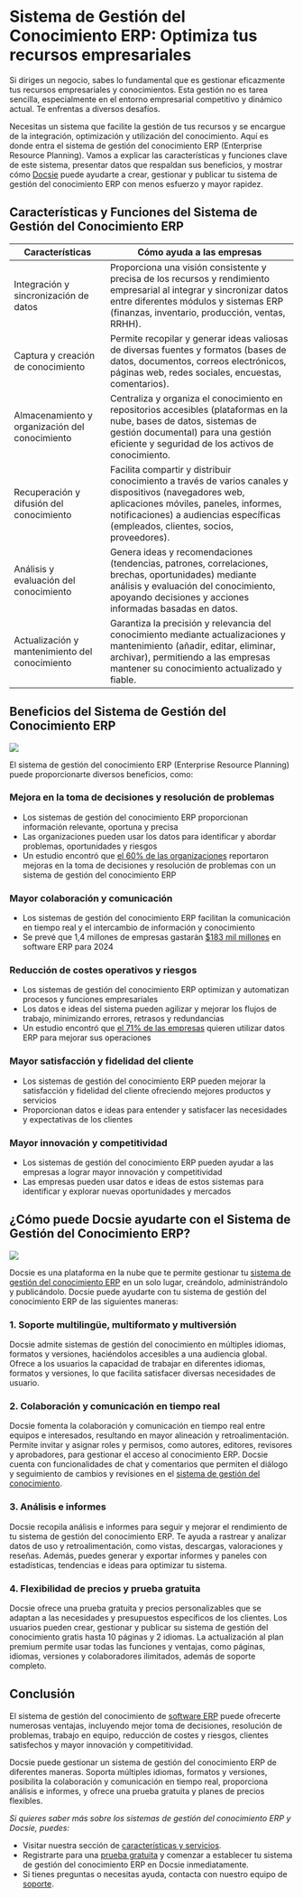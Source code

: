 # Sistema de Gestión del Conocimiento ERP: Optimiza tus recursos empresariales

Si diriges un negocio, sabes lo fundamental que es gestionar eficazmente tus recursos empresariales y conocimientos. Esta gestión no es tarea sencilla, especialmente en el entorno empresarial competitivo y dinámico actual. Te enfrentas a diversos desafíos.

Necesitas un sistema que facilite la gestión de tus recursos y se encargue de la integración, optimización y utilización del conocimiento. Aquí es donde entra el sistema de gestión del conocimiento ERP (Enterprise Resource Planning). Vamos a explicar las características y funciones clave de este sistema, presentar datos que respaldan sus beneficios, y mostrar cómo [Docsie](https://www.docsie.io/) puede ayudarte a crear, gestionar y publicar tu sistema de gestión del conocimiento ERP con menos esfuerzo y mayor rapidez.

## Características y Funciones del Sistema de Gestión del Conocimiento ERP

|Características|Cómo ayuda a las empresas|
|-|-|
|Integración y sincronización de datos|Proporciona una visión consistente y precisa de los recursos y rendimiento empresarial al integrar y sincronizar datos entre diferentes módulos y sistemas ERP (finanzas, inventario, producción, ventas, RRHH).|
|Captura y creación de conocimiento|Permite recopilar y generar ideas valiosas de diversas fuentes y formatos (bases de datos, documentos, correos electrónicos, páginas web, redes sociales, encuestas, comentarios).|
|Almacenamiento y organización del conocimiento|Centraliza y organiza el conocimiento en repositorios accesibles (plataformas en la nube, bases de datos, sistemas de gestión documental) para una gestión eficiente y seguridad de los activos de conocimiento.|
|Recuperación y difusión del conocimiento|Facilita compartir y distribuir conocimiento a través de varios canales y dispositivos (navegadores web, aplicaciones móviles, paneles, informes, notificaciones) a audiencias específicas (empleados, clientes, socios, proveedores).|
|Análisis y evaluación del conocimiento|Genera ideas y recomendaciones (tendencias, patrones, correlaciones, brechas, oportunidades) mediante análisis y evaluación del conocimiento, apoyando decisiones y acciones informadas basadas en datos.|
|Actualización y mantenimiento del conocimiento|Garantiza la precisión y relevancia del conocimiento mediante actualizaciones y mantenimiento (añadir, editar, eliminar, archivar), permitiendo a las empresas mantener su conocimiento actualizado y fiable.|

## Beneficios del Sistema de Gestión del Conocimiento ERP

![](https://cdn.docsie.io/workspace_PfNzfGj3YfKKtTO4T/doc_QiqgSuNoJpspcExF3/file_l2Mq18FP5mtav3Rpz/image4.png)

El sistema de gestión del conocimiento ERP (Enterprise Resource Planning) puede proporcionarte diversos beneficios, como:

### Mejora en la toma de decisiones y resolución de problemas

- Los sistemas de gestión del conocimiento ERP proporcionan información relevante, oportuna y precisa
- Las organizaciones pueden usar los datos para identificar y abordar problemas, oportunidades y riesgos
- Un estudio encontró que [el 60% de las organizaciones](https://www.architectureandgovernance.com/applications-technology/sixty-percent-of-businesses-in-survey-have-already-implemented-an-erp-system/) reportaron mejoras en la toma de decisiones y resolución de problemas con un sistema de gestión del conocimiento ERP

### Mayor colaboración y comunicación

- Los sistemas de gestión del conocimiento ERP facilitan la comunicación en tiempo real y el intercambio de información y conocimiento
- Se prevé que 1,4 millones de empresas gastarán [$183 mil millones](https://www.bluelinkerp.com/blog/must-know-erp-statistics-trends/#:~:text=ERP%20Market%20Share%20(Statistics)&text=The%20global%20ERP%20market%20has,on%20ERP%20software%20in%202024.) en software ERP para 2024

### Reducción de costes operativos y riesgos

- Los sistemas de gestión del conocimiento ERP optimizan y automatizan procesos y funciones empresariales
- Los datos e ideas del sistema pueden agilizar y mejorar los flujos de trabajo, minimizando errores, retrasos y redundancias
- Un estudio encontró que [el 71% de las empresas](https://www.bluelinkerp.com/blog/must-know-erp-statistics-trends/#:~:text=ERP%20Market%20Share%20(Statistics)&text=The%20global%20ERP%20market%20has,on%20ERP%20software%20in%202024.') quieren utilizar datos ERP para mejorar sus operaciones

### Mayor satisfacción y fidelidad del cliente

- Los sistemas de gestión del conocimiento ERP pueden mejorar la satisfacción y fidelidad del cliente ofreciendo mejores productos y servicios
- Proporcionan datos e ideas para entender y satisfacer las necesidades y expectativas de los clientes

### Mayor innovación y competitividad

- Los sistemas de gestión del conocimiento ERP pueden ayudar a las empresas a lograr mayor innovación y competitividad
- Las empresas pueden usar datos e ideas de estos sistemas para identificar y explorar nuevas oportunidades y mercados

## ¿Cómo puede Docsie ayudarte con el Sistema de Gestión del Conocimiento ERP?

![](https://cdn.docsie.io/workspace_PfNzfGj3YfKKtTO4T/doc_QiqgSuNoJpspcExF3/file_PrQtCfwgYTP3usd7q/image3.png)

Docsie es una plataforma en la nube que te permite gestionar tu [sistema de gestión del conocimiento ERP](https://site.docsie.io/enterprise-documentation) en un solo lugar, creándolo, administrándolo y publicándolo. Docsie puede ayudarte con tu sistema de gestión del conocimiento ERP de las siguientes maneras:

### 1. Soporte multilingüe, multiformato y multiversión

Docsie admite sistemas de gestión del conocimiento en múltiples idiomas, formatos y versiones, haciéndolos accesibles a una audiencia global. Ofrece a los usuarios la capacidad de trabajar en diferentes idiomas, formatos y versiones, lo que facilita satisfacer diversas necesidades de usuario.

### 2. Colaboración y comunicación en tiempo real

Docsie fomenta la colaboración y comunicación en tiempo real entre equipos e interesados, resultando en mayor alineación y retroalimentación. Permite invitar y asignar roles y permisos, como autores, editores, revisores y aprobadores, para gestionar el acceso al conocimiento ERP. Docsie cuenta con funcionalidades de chat y comentarios que permiten el diálogo y seguimiento de cambios y revisiones en el [sistema de gestión del conocimiento](https://site.docsie.io/quick-deploy-managed-knowledge-portals).

### 3. Análisis e informes

Docsie recopila análisis e informes para seguir y mejorar el rendimiento de tu sistema de gestión del conocimiento ERP. Te ayuda a rastrear y analizar datos de uso y retroalimentación, como vistas, descargas, valoraciones y reseñas. Además, puedes generar y exportar informes y paneles con estadísticas, tendencias e ideas para optimizar tu sistema.

### 4. Flexibilidad de precios y prueba gratuita

Docsie ofrece una prueba gratuita y precios personalizables que se adaptan a las necesidades y presupuestos específicos de los clientes. Los usuarios pueden crear, gestionar y publicar su sistema de gestión del conocimiento gratis hasta 10 páginas y 2 idiomas. La actualización al plan premium permite usar todas las funciones y ventajas, como páginas, idiomas, versiones y colaboradores ilimitados, además de soporte completo.

## Conclusión

El sistema de gestión del conocimiento de [software ERP](https://www.vacker360.com/custom-erp-software/) puede ofrecerte numerosas ventajas, incluyendo mejor toma de decisiones, resolución de problemas, trabajo en equipo, reducción de costes y riesgos, clientes satisfechos y mayor innovación y competitividad.

Docsie puede gestionar un sistema de gestión del conocimiento ERP de diferentes maneras. Soporta múltiples idiomas, formatos y versiones, posibilita la colaboración y comunicación en tiempo real, proporciona análisis e informes, y ofrece una prueba gratuita y planes de precios flexibles.

*Si quieres saber más sobre los sistemas de gestión del conocimiento ERP y Docsie, puedes:*

- Visitar nuestra sección de [características y servicios](https://www.docsie.io/).
- Registrarte para una [prueba gratuita](https://app.docsie.io/login/#/register?utm=li-5/) y comenzar a establecer tu sistema de gestión del conocimiento ERP en Docsie inmediatamente.
- Si tienes preguntas o necesitas ayuda, contacta con nuestro equipo de [soporte](https://www.docsie.io/demo/).